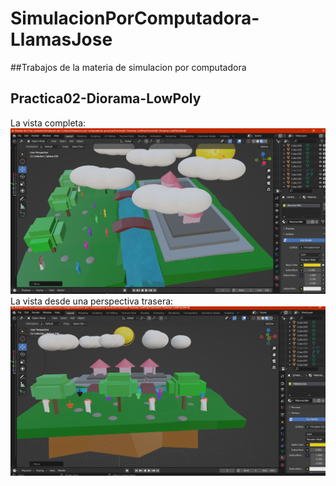 # SimulacionPorComputadora-LlamasJose
##Trabajos de la materia de simulacion por computadora
## **Practica02-Diorama-LowPoly**
La vista completa:
![La vista completa](Practica02-Diorama-LowPoly/LLGJJ-Diorama-LowPoly-.png)
La vista desde una perspectiva trasera:
![La vista desde una perspectiva trasera](Practica02-Diorama-LowPoly/LLGJJ-Diorama-LowPoly-vista-back.png)
